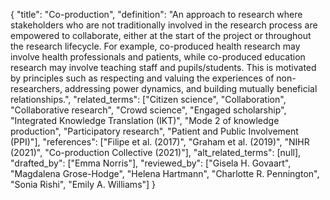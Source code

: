 {
    "title": "Co-production",
    "definition": "An approach to research where stakeholders who are not traditionally involved in the research process are empowered to collaborate, either at the start of the project or throughout the research lifecycle. For example, co-produced health research may involve health professionals and patients, while co-produced education research may involve teaching staff and pupils/students. This is motivated by principles such as respecting and valuing the experiences of non-researchers, addressing power dynamics, and building mutually beneficial relationships.",
    "related_terms": ["Citizen science", "Collaboration", "Collaborative research", "Crowd science", "Engaged scholarship", "Integrated Knowledge Translation (IKT)", "Mode 2 of knowledge production", "Participatory research", "Patient and Public Involvement (PPI)"],
    "references": ["Filipe et al. (2017)", "Graham et al. (2019)", "NIHR (2021)", "Co-production Collective (2021)"],
    "alt_related_terms": [null],
    "drafted_by": ["Emma Norris"],
    "reviewed_by": ["Gisela H. Govaart", "Magdalena Grose-Hodge", "Helena Hartmann", "Charlotte R. Pennington", "Sonia Rishi", "Emily A. Williams"]
  }
